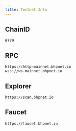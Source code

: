 ```yaml
---
title: Testnet Info
---
```


## ChainID

```shell
6779
```

## RPC

```shell
https://http-mainnet.bhpnet.io
wss://ws-mainnet.bhpnet.io
```

## Explorer

```shell
https://scan.bhpnet.io
```

## Faucet

```shell
https://faucet.bhpnet.io
```
